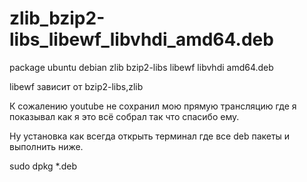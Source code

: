 # zlib_bzip2-libs_libewf_libvhdi_amd64.deb
package ubuntu debian zlib bzip2-libs libewf libvhdi amd64.deb

libewf зависит от bzip2-libs,zlib 

К сожалению youtube не сохранил мою прямую трансляцию где я показывал как я это всё собрал так что спасибо ему.

Ну установка как всегда открыть терминал где все deb пакеты и выполнить ниже.

sudo dpkg *.deb 
